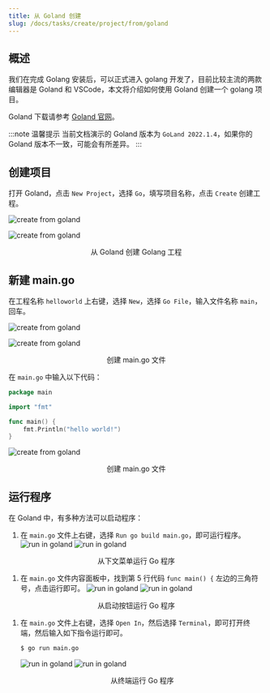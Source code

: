 ```yaml
---
title: 从 Goland 创建
slug: /docs/tasks/create/project/from/goland
---
```


## 概述

我们在完成 Golang 安装后，可以正式进入 golang 开发了，目前比较主流的两款编辑器是 Goland 和 VSCode，本文将介绍如何使用 Goland 创建一个 golang 项目。

Goland 下载请参考 [Goland 官网](https://www.jetbrains.com/go/)。

:::note 温馨提示
当前文档演示的 Goland 版本为 `GoLand 2022.1.4`，如果你的 Goland 版本不一致，可能会有所差异。
:::


## 创建项目

打开 Goland，点击 `New Project`，选择 `Go`，填写项目名称，点击 `Create` 创建工程。

![create from goland](../../resource/tasks/create/create-from-goland.png)


![create from goland](../../resource/tasks/create/create-from-goland-main.png)
<center> 从 Goland 创建 Golang 工程</center>

## 新建 main.go

在工程名称 `helloworld` 上右键，选择 `New`，选择 `Go File`，输入文件名称 `main`，回车。

![create from goland](../../resource/tasks/create/create-main-from-goland.png)


![create from goland](../../resource/tasks/create/create-main-from-goland2.png)
<center> 创建 main.go 文件</center>

在 `main.go` 中输入以下代码：

```go
package main

import "fmt"

func main() {
	fmt.Println("hello world!")
}

```

![create from goland](../../resource/tasks/create/create-main-from-goland3.png)
<center> 创建 main.go 文件</center>

## 运行程序

在 Goland 中，有多种方法可以启动程序：

1. 在 `main.go` 文件上右键，选择 `Run go build main.go`，即可运行程序。
![run in goland](../../resource/tasks/create/run-in-goland1.png)
![run in goland](../../resource/tasks/create/run-result-in-goland1.png)
<center>从下文菜单运行 Go 程序</center>

1. 在 `main.go` 文件内容面板中，找到第 5 行代码 `func main() {` 左边的三角符号，点击运行即可。
![run in goland](../../resource/tasks/create/run-in-goland2.png)
![run in goland](../../resource/tasks/create/run-result-in-goland2.png)
<center>从启动按钮运行 Go 程序</center>

1. 在 `main.go` 文件上右键，选择 `Open In`，然后选择 `Terminal`，即可打开终端，然后输入如下指令运行即可。

    ```bash
    $ go run main.go
    ```
    ![run in goland](../../resource/tasks/create/run-in-goland3.png)
    ![run in goland](../../resource/tasks/create/run-result-in-goland3.png)
    <center>从终端运行 Go 程序</center>
